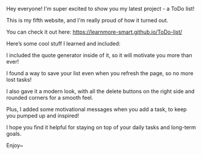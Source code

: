 Hey everyone! I'm super excited to show you my latest project - a ToDo list!

This is my fifth website, and I'm really proud of how it turned out.

You can check it out here: https://learnmore-smart.github.io/ToDo-list/

Here’s some cool stuff I learned and included:

I included the quote generator inside of it, so it will motivate you more than ever!

I found a way to save your list even when you refresh the page, so no more lost tasks!

I also gave it a modern look, with all the delete buttons on the right side and rounded corners for a smooth feel.

Plus, I added some motivational messages when you add a task, to keep you pumped up and inspired!

I hope you find it helpful for staying on top of your daily tasks and long-term goals.

Enjoy~
